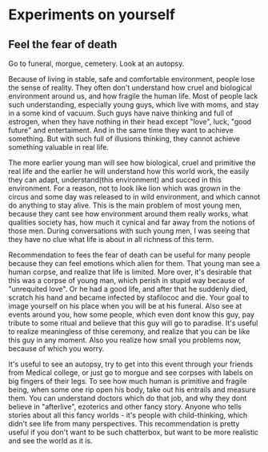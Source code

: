 # Experiments on yourself

## Feel the fear of death

Go to funeral, morgue, cemetery. Look at an autopsy.

Because of living in stable, safe and comfortable environment, people lose the sense of reality.  They often don't understand how cruel and biological environment around us, and how fragile the human life. Most of people lack such understanding, especially young guys, which live with moms, and stay in a some kind of vacuum. Such guys have naive thinking and full of estrogen, when they have nothing in their head except "love", luck, "good future" and entertaiment. And in the same time they want to achieve something. But with such full of illusions thinking, they cannot achieve something valuable in real life.

The more earlier young man will see how biological, cruel and primitive the real life and the earlier he will understand how this world work, the easily they can adapt, understand(this environment) and succed in this environment. For a reason, not to look like lion which was grown in the circus and some day was released to in wild environment, and which cannot do anything to stay alive. This is the main problem of most young men, because they cant see how environment around them really works, what qualities society has, how much it cynical and far away from the notions of those men. During conversations with such young men, I was seeing that they have no clue what life is about in all richness of this term.

Recommendation to fees the fear of death can be useful for many people because they can feel emotions which alien for them. That young man see a human corpse, and realize that life is limited. More over, it's desirable that this was a corpse of young man, which perish in stupid way because of "unrequited love". Or he had a good life, and after that he suddenly died, scratch his hand and became infected by stafilococ and die. Your goal to image yourself on his place when you will be at his funeral. Also see at events around you, how some people, which even dont know this guy, pay tribute to some ritual and believe that this guy will go to paradise. It's useful to realize meaningless of thise ceremony, and realize that you can be like this guy in any moment. Also you realize how small you problems now, because of which you worry.

It's useful to see an autopsy, try to get into this event through your friends from Medical college, or just go to morgue and see corpses with labels on big fingers of their legs. To see how much human is primitive and fragile being, when some one rip open his body, take out his entrails and measure them. You can understand doctors which do that job, and why they dont believe in "afterlive", ezoterics and other fancy story. Anyone who tells stories about all this fancy worlds - it's people with child-thinking, which didn't see life from many perspectives. This recommendation is pretty useful if you don't want to be such chatterbox, but want to be more realistic and see the world as it is.
